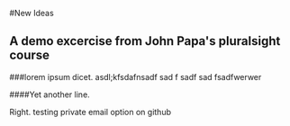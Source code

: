 #New Ideas
## A demo excercise from John Papa's pluralsight course

###lorem ipsum dicet. asdl;kfsdafnsadf sad f sadf sad fsadfwerwer

####Yet another line.

Right. testing private email option on github